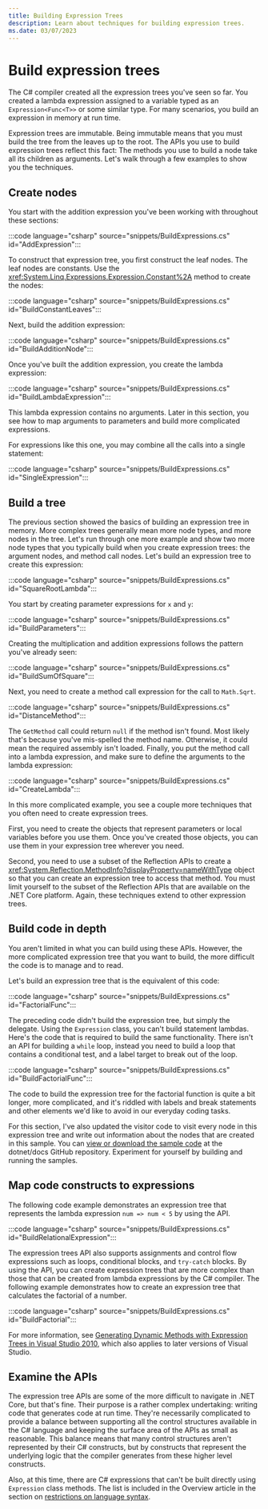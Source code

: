```yaml
---
title: Building Expression Trees
description: Learn about techniques for building expression trees.
ms.date: 03/07/2023
---
```

# Build expression trees

The C# compiler created all the expression trees you've seen so far. You created a lambda expression assigned to a variable typed as an `Expression<Func<T>>` or some similar type. For many scenarios, you build an expression in memory at run time.

Expression trees are immutable. Being immutable means that you must build the tree from the leaves up to the root. The APIs you use to build expression trees reflect this fact: The methods you use to build a node take all its children as arguments. Let's walk through a few examples to show you the techniques.

## Create nodes

You start with the addition expression you've been working with throughout these sections:

:::code language="csharp" source="snippets/BuildExpressions.cs" id="AddExpression":::

To construct that expression tree, you first construct the leaf nodes. The leaf nodes are constants. Use the <xref:System.Linq.Expressions.Expression.Constant%2A> method to create the nodes:

:::code language="csharp" source="snippets/BuildExpressions.cs" id="BuildConstantLeaves":::

Next, build the addition expression:

:::code language="csharp" source="snippets/BuildExpressions.cs" id="BuildAdditionNode":::

Once you've built the addition expression, you create the lambda expression:

:::code language="csharp" source="snippets/BuildExpressions.cs" id="BuildLambdaExpression":::

This lambda expression contains no arguments. Later in this section, you see how to map arguments to parameters and build more complicated expressions.

For expressions like this one, you may combine all the calls into a single statement:

:::code language="csharp" source="snippets/BuildExpressions.cs" id="SingleExpression":::

## Build a tree

The previous section showed the basics of building an expression tree in memory. More complex trees generally mean more node types, and more nodes in the tree. Let's run through one more example and show two more node types that you typically build when you create expression trees: the argument nodes, and method call nodes. Let's build an expression tree to create this expression:

:::code language="csharp" source="snippets/BuildExpressions.cs" id="SquareRootLambda":::

You start by creating parameter expressions for `x` and `y`:

:::code language="csharp" source="snippets/BuildExpressions.cs" id="BuildParameters":::

Creating the multiplication and addition expressions follows the pattern you've already seen:

:::code language="csharp" source="snippets/BuildExpressions.cs" id="BuildSumOfSquare":::

Next, you need to create a method call expression for the call to `Math.Sqrt`.

:::code language="csharp" source="snippets/BuildExpressions.cs" id="DistanceMethod":::

The `GetMethod` call could return `null` if the method isn't found. Most likely that's because you've mis-spelled the method name. Otherwise, it could mean the required assembly isn't loaded. Finally, you put the method call into a lambda expression, and make sure to define the arguments to the lambda expression:

:::code language="csharp" source="snippets/BuildExpressions.cs" id="CreateLambda":::

In this more complicated example, you see a couple more techniques that you often need to create expression trees.

First, you need to create the objects that represent parameters or local variables before you use them. Once you've created those objects, you can use them in your expression tree wherever you need.

Second, you need to use a subset of the Reflection APIs to create a <xref:System.Reflection.MethodInfo?displayProperty=nameWithType> object so that you can create an expression tree to access that method. You must limit yourself to the subset of the Reflection APIs that are available on the .NET Core platform. Again, these techniques extend to other expression trees.

## Build code in depth

You aren't limited in what you can build using these APIs. However, the more complicated expression tree that you want to build, the more difficult the code is to manage and to read.

Let's build an expression tree that is the equivalent of this code:

:::code language="csharp" source="snippets/BuildExpressions.cs" id="FactorialFunc":::

The preceding code didn't build the expression tree, but simply the delegate. Using the `Expression` class, you can't build statement lambdas. Here's the code that is required to build the same functionality. There isn't an API for building a `while` loop, instead you need to build a loop that contains a conditional test, and a label target to break out of the loop.

:::code language="csharp" source="snippets/BuildExpressions.cs" id="BuildFactorialFunc":::

The code to build the expression tree for the factorial function is quite a bit longer, more complicated, and it's riddled with labels and break statements and other elements we'd like to avoid in our everyday coding tasks.

For this section, I've also updated the visitor code to visit every node in this expression tree and write out information about the nodes that are created in this sample. You can [view or download the sample code](https://github.com/dotnet/samples/tree/main/csharp/expression-trees) at the dotnet/docs GitHub repository. Experiment for yourself by building and running the samples.

## Map code constructs to expressions

The following code example demonstrates an expression tree that represents the lambda expression `num => num < 5` by using the API.

:::code language="csharp" source="snippets/BuildExpressions.cs" id="BuildRelationalExpression":::

The expression trees API also supports assignments and control flow expressions such as loops, conditional blocks, and `try-catch` blocks. By using the API, you can create expression trees that are more complex than those that can be created from lambda expressions by the C# compiler. The following example demonstrates how to create an expression tree that calculates the factorial of a number.

:::code language="csharp" source="snippets/BuildExpressions.cs" id="BuildFactorial":::

For more information, see [Generating Dynamic Methods with Expression Trees in Visual Studio 2010](https://devblogs.microsoft.com/csharpfaq/generating-dynamic-methods-with-expression-trees-in-visual-studio-2010/), which also applies to later versions of Visual Studio.

## Examine the APIs

The expression tree APIs are some of the more difficult to navigate in .NET Core, but that's fine. Their purpose is a rather complex undertaking: writing code that generates code at run time. They're necessarily complicated to provide a balance between supporting all the control structures available in the C# language and keeping the surface area of the APIs as small as reasonable. This balance means that many control structures aren't represented by their C# constructs, but by constructs that represent the underlying logic that the compiler generates from these higher level constructs.

Also, at this time, there are C# expressions that can't be built directly using `Expression` class methods. The list is included in the Overview article in the section on [restrictions on language syntax](./index.md#restrictions-on-language-syntax).

